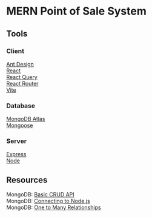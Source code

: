 # MERN Point of Sale System

## Tools

### Client

[Ant Design](https://ant.design/)</br>
[React](https://react.dev)</br>
[React Query](https://tanstack.com/query/v3/docs/react/overview)</br>
[React Router](https://reactrouter.com/en/main)</br>
[Vite](https://vitejs.dev)</br>

### Database

[MongoDB Atlas](https://www.mongodb.com/atlas)</br>
[Mongoose](https://mongoosejs.com)</br>

### Server

[Express](https://expressjs.com)</br>
[Node](https://nodejs.org)</br>

## Resources

MongoDB: [Basic CRUD API](https://dev.to/omacys/building-a-basic-crud-api-with-nodejs-mongodb-and-expressjs-a-beginners-tutorial-1mmh)</br>
MongoDB: [Connecting to Node.js](https://www.techomoro.com/connect-mongodb-atlas-with-express-backend/)</br>
MongoDB: [One to Many Relationships](https://dev.to/oluseyeo/how-to-create-relationships-with-mongoose-and-node-js-11c8)</br>

